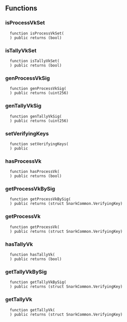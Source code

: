 


## Functions
### isProcessVkSet
```solidity
  function isProcessVkSet(
  ) public returns (bool)
```




### isTallyVkSet
```solidity
  function isTallyVkSet(
  ) public returns (bool)
```




### genProcessVkSig
```solidity
  function genProcessVkSig(
  ) public returns (uint256)
```




### genTallyVkSig
```solidity
  function genTallyVkSig(
  ) public returns (uint256)
```




### setVerifyingKeys
```solidity
  function setVerifyingKeys(
  ) public
```




### hasProcessVk
```solidity
  function hasProcessVk(
  ) public returns (bool)
```




### getProcessVkBySig
```solidity
  function getProcessVkBySig(
  ) public returns (struct SnarkCommon.VerifyingKey)
```




### getProcessVk
```solidity
  function getProcessVk(
  ) public returns (struct SnarkCommon.VerifyingKey)
```




### hasTallyVk
```solidity
  function hasTallyVk(
  ) public returns (bool)
```




### getTallyVkBySig
```solidity
  function getTallyVkBySig(
  ) public returns (struct SnarkCommon.VerifyingKey)
```




### getTallyVk
```solidity
  function getTallyVk(
  ) public returns (struct SnarkCommon.VerifyingKey)
```




